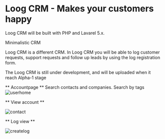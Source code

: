 # Loog CRM - Makes your customers happy

Loog CRM will be built with PHP and Lavarel 5.x.

Minimalistic CRM

Loog CRM is a different CRM. In Loog CRM you will be able to log customer requests, support requests and follow up leads by using the log registration form.

The Loog CRM is still under development, and will be uploaded when it reach Alpha-1 stage

** Accountpage **
Search contacts and companies. Search by tags
![userhome](https://cloud.githubusercontent.com/assets/8544305/25316153/c4b986d8-2861-11e7-8343-35116727873b.png)

** View account **

![contact](https://cloud.githubusercontent.com/assets/8544305/25316152/c4b84c8c-2861-11e7-82b1-db28eccd0fc8.png)

** Log view **

![createlog](https://cloud.githubusercontent.com/assets/8544305/25316258/e826facc-2863-11e7-8c17-94404375b7ac.png)
